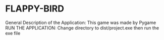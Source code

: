 # FLAPPY-BIRD
General Description of the Application: This game was made by Pygame
RUN THE APPLICATION:
  Change directory to dist/project.exe then run the exe file
  
